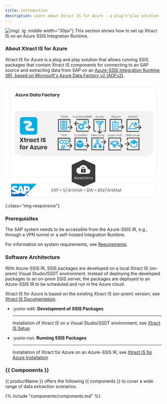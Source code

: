 ```yaml
---
title: Introduction
description: Learn about Xtract IS for Azure - a plug’n’play solution for SAP and Azure SQL Server Integration Services.
---
```


![img](../assets/images/logos/theo-thumbs.png){ .lg .middle width="30px"} This section shows how to set up Xtract IS on an Azure SSIS Integration Runtime.

### About Xtract IS for Azure

Xtract IS for Azure is a plug and play solution that allows running SSIS packages that contain Xtract IS components for connecting to an SAP source and extracting data from SAP on an [Azure-SSIS Integration Runtime (IR), based on Microsoft's Azure Data Factory v2 (ADFv2)](https://docs.microsoft.com/en-us/azure/data-factory/create-azure-ssis-integration-runtime).

![XISforAzure_Architecture](../assets/images/xis/for-azure/Xtract_IS_for_Azure.png){:class="img-responsive"}

### Prerequisites

The SAP system needs to be accessible from the Azure-SSIS IR, e.g., through a VPN tunnel or a self-hosted Integration Runtime.

For information on system requirements, see [Requirements](requirements.md).

### Software Architecture

With Azure-SSIS IR, SSIS packages are developed on a local Xtract IS (on-prem) Visual Studio/SSDT environment.
Instead of deploying the developed packages to an on-prem SSIS server, the packages are deployed to an Azure-SSIS IR to be scheduled and run in the Azure cloud.

Xtract IS for Azure is based on the existing Xtract IS (on-prem) version, see [Xtract IS Documentation](../documentation/introduction.md).

<div class="grid cards" markdown>

-   :yunio-edit: __Development of SSIS Packages__

    ---

    Installation of Xtract IS on a Visual Studio/SSDT environment, see [Xtract IS Setup](../documentation/setup/installation.md)

-   :yunio-run: __Running SSIS Packages__

    ---

    Installation of Xtract for Azure on an Azure-SSIS IR, see [Xtract IS for Azure Installation](installation.md) 

</div>

### {{ Components }}

{{ productName }} offers the following {{ components }} to cover a wide range of data extraction scenarios.

{% include "components/components.md" %}


